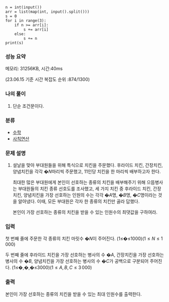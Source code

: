 ```
n = int(input())
arr = list(map(int, input().split()))
s = 0
for i in range(3):
    if n >= arr[i]:
        s += arr[i]
    else:
        s += n
print(s)
```

### 성능 요약

메모리:   31256KB, 시간:40ms 

(23.06.15 기준 시간 복잡도 순위 :874/1300)



### 나의 풀이

1. 단순 조건문이다.




### 분류

- [수학](https://www.acmicpc.net/problem/tag/124)
- [사칙연산](https://www.acmicpc.net/problem/tag/121)

### 문제 설명

1. 설날을 맞아 부대원들을 위해 특식으로 치킨을 주문했다. 후라이드 치킨, 간장치킨, 양념치킨을 각각 �$N$마리씩 주문했고, 1$1$인당 치킨을 한 마리씩 배부하고자 한다.

   최대한 많은 부대원에게 본인이 선호하는 종류의 치킨을 배부해주기 위해 으뜸병사는 부대원들의 치킨 종류 선호도를 조사했고, 세 가지 치킨 중 후라이드 치킨, 간장치킨, 양념치킨을 가장 선호하는 인원의 수는 각각 �$A$명, �$B$명, �$C$명이라는 것을 알아냈다. 이때, 모든 부대원은 각자 한 종류의 치킨만 골라 답했다.

   본인이 가장 선호하는 종류의 치킨을 받을 수 있는 인원수의 최댓값을 구하여라.


### 입력

첫 번째 줄에 주문한 각 종류의 치킨 마릿수 �$N$이 주어진다. (1≤�≤1000)$(1\leq N\leq 1\,000)$ 

두 번째 줄에 후라이드 치킨을 가장 선호하는 병사의 수 �$A$, 간장치킨을 가장 선호하는 병사의 수 �$B$, 양념치킨을 가장 선호하는 병사의 수 �$C$가 공백으로 구분되어 주어진다. (1≤�,�,�≤3000)$(1\leq A,B,C\leq 3\,000)$ 

### 출력

본인이 가장 선호하는 종류의 치킨을 받을 수 있는 최대 인원수를 출력한다.
